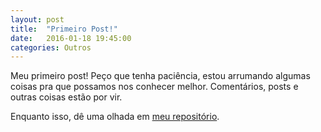 ```yaml
---
layout: post
title:  "Primeiro Post!"
date:   2016-01-18 19:45:00
categories: Outros 
---
```


Meu primeiro post! Peço que tenha paciência, estou arrumando algumas coisas pra que possamos nos conhecer melhor. Comentários, posts e outras coisas estão por vir. 

Enquanto isso, dê uma olhada em [meu repositório][mclexr-gh]. 

[mclexr-gh]: https://github.com/mclexr